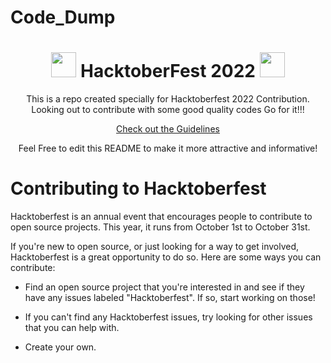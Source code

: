 # Code_Dump

<h1 align="center"> <img src= "https://octodex.github.com/images/original.png" width= "40" /> HacktoberFest 2022 <img src= "https://octodex.github.com/images/original.png" width= "40" /> </h1>

<div align="center">
 
  
This is a repo created specially for Hacktoberfest 2022 Contribution.
Looking out to contribute with some good quality codes
Go for it!!!


[Check out the Guidelines](https://github.com/akkupy/Code_Dump/blob/main/CONTRIBUTING.md)  


Feel Free to edit this README to make it more attractive and informative!

</div>

# Contributing to Hacktoberfest

Hacktoberfest is an annual event that encourages people to contribute to open source projects. This year, it runs from October 1st to October 31st.

If you're new to open source, or just looking for a way to get involved, Hacktoberfest is a great opportunity to do so. Here are some ways you can contribute:

- Find an open source project that you're interested in and see if they have any issues labeled "Hacktoberfest". If so, start working on those!

- If you can't find any Hacktoberfest issues, try looking for other issues that you can help with.

- Create your own.
  
